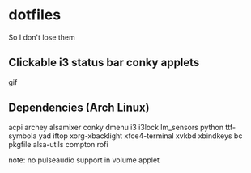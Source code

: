 # dotfiles
So I don't lose them

## Clickable i3 status bar conky applets

gif

## Dependencies (Arch Linux)

acpi archey alsamixer conky dmenu i3 i3lock lm_sensors python 
ttf-symbola yad iftop xorg-xbacklight xfce4-terminal xvkbd xbindkeys 
bc pkgfile alsa-utils compton rofi

note: no pulseaudio support in volume applet
